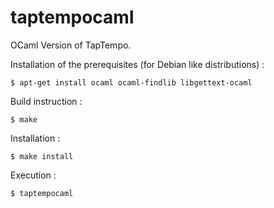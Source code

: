# taptempocaml
OCaml Version of TapTempo.

Installation of the prerequisites (for Debian like distributions) :
```
$ apt-get install ocaml ocaml-findlib libgettext-ocaml
```

Build instruction :
```
$ make
```

Installation :
```
$ make install
```

Execution :
```
$ taptempocaml
```
